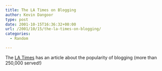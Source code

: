 ```yaml
---
title: The LA Times on Blogging
author: Kevin Dangoor
type: post
date: 2001-10-15T16:36:32+00:00
url: /2001/10/15/the-la-times-on-blogging/
categories:
  - Random

---
```

The [LA Times][1] has an article about the popularity of blogging (more than 250,000 served!)

 [1]: http://www.latimes.com/features/lifestyle/la-000081859oct14.story?coll=la%2Dheadlines%2Dliving
